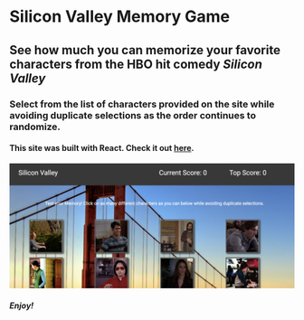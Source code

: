 # Silicon Valley Memory Game

## See how much you can memorize your favorite characters from the HBO hit comedy *Silicon Valley*

### Select from the list of characters provided on the site while avoiding duplicate selections as the order continues to randomize.

#### This site was built with React. Check it out [here](https://github.com/jrotte/SiliconMemory).

![screenshot](public/screenshot.png)

##### Enjoy!